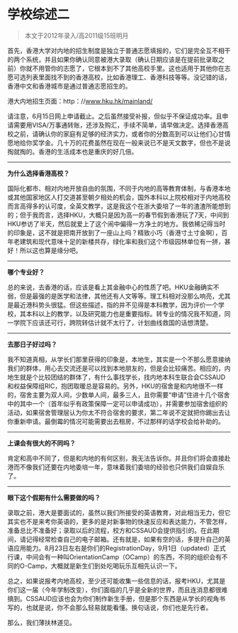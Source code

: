
# 学校综述二  

> 本文于2012年录入/高2011级15班明月  



首先，香港大学对内地的招生制度是独立于普通志愿填报的，它们是完全互不相干的两个系统，并且如果你确认同意被港大录取（确认日期应该是在提前批录取之前）你就不用管你的志愿了，它根本到不了其他高校手里。这也适用于其他你在志愿可选列表里面找不到的香港高校，比如香港理工、香港科技等等。没记错的话，香港中文和香港城市是通过普通志愿招生的。

港大内地招生页面：http：//www.hku.hk/mainland/

请注意，6月15日网上申请截止。之后虽然接受补报，但似乎不保证成功率。且申请需要用VISA/万事通转账，还涉及购汇，手续不简单，请早做决定。选择香港高校之前，请确认你的家庭有足够的经济实力，或者你的分数高到可以让他们心甘情愿地给你奖学金。几十万的花费虽然在现在一般来说已不是天文数字，但也不是说掏就掏的。香港的生活成本也是重庆的好几倍。

****

**为什么选择香港高校？**

国际化都市、相对内地开放自由的氛围，不同于内地的高等教育体制，与香港本地或其他国家地区人打交道甚至朝夕相处的机会，国外本科以上院校相对于内地高校而言高得多的认可度，全英文教学，这是我这个在浙大委培了一年的渣渣所能想到的；但于我而言，选择HKU，大概只是因为高一的春节假到香港玩了7天，中间到HKU参访了半天，然后就爱上了这个闹中偏得一方净土的地方。我依稀记得当时的印象是，这不就是把南开放到了一座山上吗？精致小巧（香港寸土寸金啊），百年老建筑和现代意味十足的新楼共存，绿化率和我们这个市级园林单位有一拼，甚好！所以这也算是缘分吧。

****

**哪个专业好？**

总的来说，去香港的话，应该是看上其金融中心的性质了吧。HKU金融确实不弱，但是最强的是医学和法律，其他还有人文等等。理工科相对没那么响亮，尤其是最近港科势头很猛。但这些描述，指的并不见得是本科教学，因为评价一个学校，其本科以上的教学，以及研究能力也是重要指标。转专业的情况我不知道，同一学院下应该还可行，跨院转估计就不太行了，计划曲线救国的话想清楚。

****

**去那日子好过吗？**

我不知道真相，从学长们那里获得的印象是，本地生，其实是一个不那么愿意接纳我们的群体，用心去交流还是可以找到本地朋友的，但是会比较痛苦。相应的，内地生就是个比较团结的群体了，有什么事找学长，找内地本科生联合会CSSAUD和权益保障组RIC，抱团取暖总是容易的。另外，HKU的宿舍是和内地很不一样的，宿舍主要为双人间，少数单人间，最多三人，且你需要“申请”住进十几个宿舍中的其中一个（首年似乎有政策保障一定可以申请成功），并需要参加宿舍组织的活动，如果宿舍管理层认为你太不符合宿舍的要求，第二年说不定就把你踢出去让你重新申请。最倒霉的情况可能需要出去租房，不过那样的话学校会给补助的。

****

**上课会有很大的不同吗？**

肯定和高中不同了，但是和内地的有何区别，我无法告诉你。并且你们将会直接赴港而不像我们还要在内地委培一年，意味着我们委培的经验也只供我们自娱自乐了。

****

**眼下这个假期有什么需要做的吗？**

录取之前，港大是要面试的，虽然以我们所接受的英语教育，对此相当无力，但它其实也不是来考你英语的，更多的是对新事物的快速反应和表达能力，不管怎样，准备总比不准备好；录取以后的流程，校方和CSSAUD会提供指引的。在此期间，请记得经常检查自己的电子邮箱。还有就是，如果有空的话，多提升自己的英语应用能力。8月23日左右是你们的RegistrationDay，9月1日（updated）正式行课，中间会有一种叫OrientationCamp（OCamp）的东西，不同的组织会有不同的O-Camp，大概就是新生们到处吃喝玩乐互相先认识一下。



总之，如果说报考内地高校，至少还可能收集一些信息的话，报考HKU，尤其是你们这一届（今年学制改变），你们面临的几乎是全新的世界，而且连消息都很难搞到。CSSAUD应该也会为你们制作新生手册，但是那个东西是从学长的视角书写的，也就是说，你不会那么轻易就能看懂。换句话说，你们也是先行者。

那么，我们薄扶林道见。







